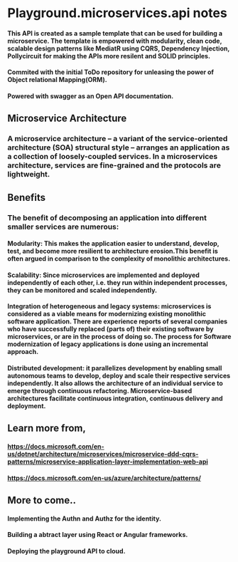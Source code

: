 # Playground.microservices.api notes

#### This API is created as a sample template that can be used for building a microservice. The template is empowered with modularity, clean code, scalable design patterns like MediatR using CQRS, Dependency Injection, Pollycircuit for making the APIs more resilent and SOLID principles.
#### Commited with the initial ToDo repository for unleasing the power of Object relational Mapping(ORM). 
#### Powered with swagger as an Open API documentation.

## Microservice Architecture

### A microservice architecture – a variant of the service-oriented architecture (SOA) structural style – arranges an application as a collection of loosely-coupled services. In a microservices architecture, services are fine-grained and the protocols are lightweight.

## Benefits

### The benefit of decomposing an application into different smaller services are numerous:

#### Modularity: This makes the application easier to understand, develop, test, and become more resilient to architecture erosion.This benefit is often argued in comparison to the complexity of monolithic architectures.
#### Scalability: Since microservices are implemented and deployed independently of each other, i.e. they run within independent processes, they can be monitored and scaled independently.
#### Integration of heterogeneous and legacy systems: microservices is considered as a viable means for modernizing existing monolithic software application. There are experience reports of several companies who have successfully replaced (parts of) their existing software by microservices, or are in the process of doing so. The process for Software modernization of legacy applications is done using an incremental approach.
#### Distributed development: it parallelizes development by enabling small autonomous teams to develop, deploy and scale their respective services independently. It also allows the architecture of an individual service to emerge through continuous refactoring. Microservice-based architectures facilitate continuous integration, continuous delivery and deployment.

## Learn more from,
#### https://docs.microsoft.com/en-us/dotnet/architecture/microservices/microservice-ddd-cqrs-patterns/microservice-application-layer-implementation-web-api
#### https://docs.microsoft.com/en-us/azure/architecture/patterns/

## More to come..
#### Implementing the Authn and Authz for the identity.
#### Building a abtract layer using React or Angular frameworks.
#### Deploying the playground API to cloud.
